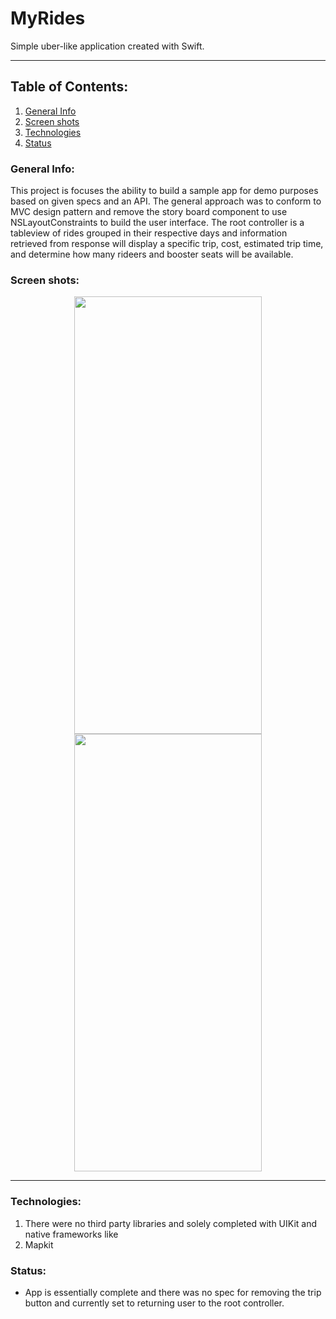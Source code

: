 # MyRides
Simple uber-like application created with Swift.
***

## Table of Contents:
1. [General Info](#general-info)
2. [Screen shots](#screen-shots)
3. [Technologies](#technologies)
4. [Status](#status)

### General Info:
This project is focuses the ability to build a sample app for demo purposes based on given specs and an API.
The general approach was to conform to MVC design pattern and remove the story board component to use NSLayoutConstraints
to build the user interface. The root controller is a tableview of rides grouped in their respective days and information retrieved from response will display
a specific trip, cost, estimated trip time, and determine how many rideers and booster seats will be available.

### Screen shots:
<p align="middle">
<img src="https://user-images.githubusercontent.com/39013177/132300249-11f62efa-d767-4b84-be26-df5100587ac7.png" width=300 height=700 hspace=75/>
<img src="https://user-images.githubusercontent.com/39013177/132301391-5f512576-4e40-417e-9393-20ef790e3141.png" width=300 height=700 hspace=75/>
</p>

***
### Technologies:
1. There were no third party libraries and solely completed with UIKit and native frameworks like 
2. Mapkit

### Status:
- App is essentially complete and there was no spec for removing the trip button and currently set to returning user
to the root controller.
